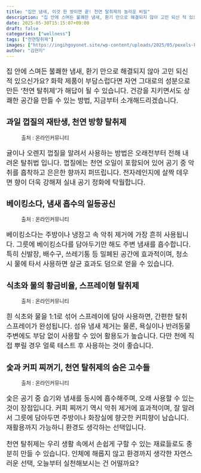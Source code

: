 ```yaml
---
title: "집안 냄새, 이것 한 방이면 끝! 천연 탈취제의 놀라운 비밀"
description: "집 안에 스며든 불쾌한 냄새, 환기 만으로 해결되지 않아 고민 되신 적 있으신가요? 화학 제품이 부담스럽다면 자연 그대로의 성분으로 만든 ‘천연 탈취제’가 해답이 될 수 있습니다. 건강을 지키면서도 상쾌한 공간을 만들 수 있는 방법, 지금부터 소개해드리겠습니다."
date: 2025-05-30T15:15:07+09:00
draft: false
categories: ["wellness"]
tags: ["천연탈취제"]
images: ["https://ingihgoyonet.site/wp-content/uploads/2025/05/pexels-karolina-grabowska-5978638-1024x683.jpg", "https://ingihgoyonet.site/wp-content/uploads/2025/05/pexels-kseniachernaya-3952077-1024x684.jpg", "https://ingihgoyonet.site/wp-content/uploads/2025/05/pexels-olia-danilevich-5471920-1024x683.jpg", "https://ingihgoyonet.site/wp-content/uploads/2025/05/pexels-soakedinnirvana-2646237-1024x683.jpg"]
author: "김현지"
---
```


<p style="font-size:18px">집 안에 스며든 불쾌한 냄새, 환기 만으로 해결되지 않아 고민 되신 적 있으신가요? 화학 제품이 부담스럽다면 자연 그대로의 성분으로 만든 ‘천연 탈취제’가 해답이 될 수 있습니다. 건강을 지키면서도 상쾌한 공간을 만들 수 있는 방법, 지금부터 소개해드리겠습니다.</p> <h2 >과일 껍질의 재탄생, 천연 방향 탈취제</h2> <figure ><img src="https://ingihgoyonet.site/wp-content/uploads/2025/05/pexels-karolina-grabowska-5978638-1024x683.jpg" alt="" style="aspect-ratio:16/9;object-fit:cover"/><figcaption >출처 : 온라인커뮤니티</figcaption></figure> <p style="font-size:18px">귤이나 오렌지 껍질을 말려서 사용하는 방법은 오래전부터 전해 내려온 탈취법 입니다. 껍질에는 천연 오일이 포함되어 있어 공기 중 악취를 흡착하고 은은한 향까지 퍼뜨립니다. 전자레인지에 살짝 데우면 향이 더욱 강해져 실내 공기 정화에 탁월합니다.</p> <h2 >베이킹소다, 냄새 흡수의 일등공신</h2> <figure ><img src="https://ingihgoyonet.site/wp-content/uploads/2025/05/pexels-kseniachernaya-3952077-1024x684.jpg" alt="" style="aspect-ratio:16/9;object-fit:cover"/><figcaption >출처 : 온라인커뮤니티</figcaption></figure> <p style="font-size:18px">베이킹소다는 주방이나 냉장고 속 악취 제거에 가장 흔히 사용됩니다. 그릇에 베이킹소다를 담아두기만 해도 주변 냄새를 흡수합니다. 특히 신발장, 배수구, 쓰레기통 등 밀폐된 공간에 효과적이며, 청소 시 물에 타서 사용하면 살균 효과도 덤으로 얻을 수 있습니다.</p> <h2 >식초와 물의 황금비율, 스프레이형 탈취제</h2> <figure ><img src="https://ingihgoyonet.site/wp-content/uploads/2025/05/pexels-olia-danilevich-5471920-1024x683.jpg" alt="" style="aspect-ratio:16/9;object-fit:cover"/><figcaption >출처 : 온라인커뮤니티</figcaption></figure> <p style="font-size:18px">흰 식초와 물을 1:1로 섞어 스프레이에 담아 사용하면, 간편한 탈취 스프레이가 완성됩니다. 섬유 냄새 제거는 물론, 욕실이나 반려동물 주변에도 부담 없이 사용할 수 있어 활용도가 높습니다. 다만 천에 직접 뿌릴 경우 얼룩 테스트 후 사용하는 것이 좋습니다.</p> <h2 >숯과 커피 찌꺼기, 천연 탈취제의 숨은 고수들</h2> <figure ><img src="https://ingihgoyonet.site/wp-content/uploads/2025/05/pexels-soakedinnirvana-2646237-1024x683.jpg" alt="" style="aspect-ratio:9/16;object-fit:cover"/><figcaption >출처 : 온라인커뮤니티</figcaption></figure> <p style="font-size:18px">숯은 공기 중 습기와 냄새를 동시에 흡수해주며, 오래 사용할 수 있는 것이 장점입니다. 커피 찌꺼기 역시 악취 제거에 효과적이며, 잘 말려서 그릇에 담아두면 주방이나 화장실에 향긋한 커피향이 남습니다. 재활용까지 가능하니 환경도 생각하는 선택입니다.</p> <p style="font-size:18px">천연 탈취제는 우리 생활 속에서 손쉽게 구할 수 있는 재료들로도 충분히 만들 수 있습니다. 인체에 해롭지 않고 환경까지 생각한 자연스러운 선택, 오늘부터 실천해보시는 건 어떨까요?</p>